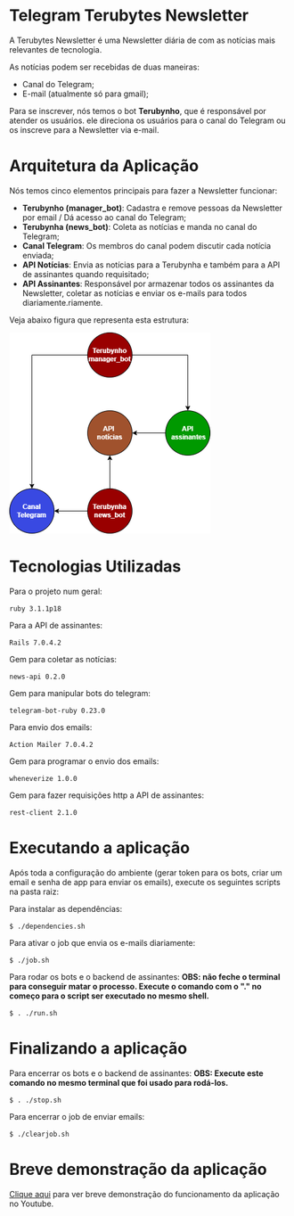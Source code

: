 # Telegram Terubytes Newsletter

A Terubytes Newsletter é uma Newsletter diária de com as notícias mais relevantes de tecnologia.

As notícias podem ser recebidas de duas maneiras:

- Canal do Telegram;
- E-mail (atualmente só para gmail);

Para se inscrever, nós temos o bot **Terubynho**, que é responsável por atender os usuários. ele direciona os usuários para o canal do Telegram ou os inscreve para a Newsletter via e-mail. 

# Arquitetura da Aplicação

Nós temos cinco elementos principais para fazer a Newsletter funcionar:

- **Terubynho (manager_bot)**: Cadastra e remove pessoas da Newsletter por email / Dá acesso ao canal do Telegram;
- **Terubynha (news_bot)**: Coleta as notícias e manda no canal do Telegram;
- **Canal Telegram**: Os membros do canal podem discutir cada notícia enviada;
- **API Notícias**: Envia as notícias para a Terubynha e também para a API de assinantes quando requisitado;
- **API Assinantes**: Responsável por armazenar todos os assinantes da Newsletter, coletar as notícias e enviar os e-mails para todos diariamente.riamente.

Veja abaixo figura que representa esta estrutura:

<img src="./arquitetura.png"/>

# Tecnologias Utilizadas
Para o projeto num geral:
```
ruby 3.1.1p18
```

Para a API de assinantes:
```
Rails 7.0.4.2
```

Gem para coletar as notícias:
```
news-api 0.2.0
```

Gem para manipular bots do telegram:
```
telegram-bot-ruby 0.23.0
```

Para envio dos emails:
```
Action Mailer 7.0.4.2
```

Gem para programar o envio dos emails:
```
wheneverize 1.0.0
```

Gem para fazer requisições http a API de assinantes:
```
rest-client 2.1.0
```

# Executando a aplicação
Após toda a configuração do ambiente (gerar token para os bots, criar um email e senha de app para enviar os emails), execute os seguintes scripts na pasta raiz:

Para instalar as dependências:
```
$ ./dependencies.sh
```

Para ativar o job que envia os e-mails diariamente:
```
$ ./job.sh 
```

Para rodar os bots e o backend de assinantes:
**OBS: não feche o terminal para conseguir matar o processo. Execute o comando com o "." no começo para o script ser executado no mesmo shell.**
```
$ . ./run.sh
```

# Finalizando a aplicação

Para encerrar os bots e o backend de assinantes:
**OBS: Execute este comando no mesmo terminal que foi usado para rodá-los.**
```
$ . ./stop.sh
```

Para encerrar o job de enviar emails:
```
$ ./clearjob.sh
```

# Breve demonstração da aplicação

<a href="https://www.youtube.com/watch?v=kUgwq9t0jq8&ab_channel=FilipeGomes">Clique aqui</a> para ver breve demonstração do funcionamento da aplicação no Youtube.